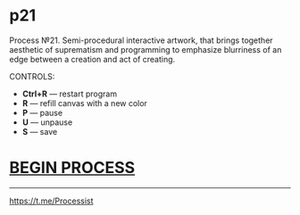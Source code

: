 # p21
Process №21. Semi-procedural interactive artwork, that brings together aesthetic of suprematism and programming to emphasize blurriness of an edge between a creation and act of creating.

CONTROLS:
<ul style="list-style-type:disc">
  <li><b>Ctrl+R</b> — restart program</li>
  <li><b>R</b> — refill canvas with a new color</li>
  <li><b>P</b> — pause</li>
  <li><b>U</b> — unpause</li>
  <li><b>S</b> — save</li>
</ul>  

<a href="https://rhizomicmaze.github.io/p21/suprematicalgorithms/" target="_blank"><h1><b>BEGIN PROCESS</b></h1></a>
<hr>

https://t.me/Processist
